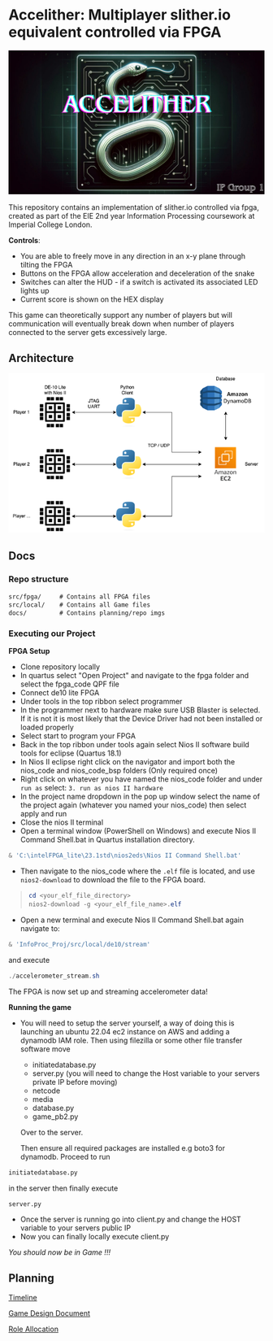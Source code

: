 # Accelither: Multiplayer slither.io equivalent controlled via FPGA

<p align="center">
  <img src="./docs/media/Accelither.jpg" alt="logo">
</p>

This repository contains an implementation of slither.io controlled via fpga, created as part of the EIE 2nd year Information Processing coursework at Imperial College London.

**Controls**:
  - You are able to freely move in any direction in an x-y plane through tilting the FPGA
  - Buttons on the FPGA allow acceleration and deceleration of the snake
  - Switches can alter the HUD - if a switch is activated its associated LED lights up
  - Current score is shown on the HEX display

This game can theoretically support any number of players but will communication will eventually break down when number of players connected to the server gets excessively large.


## Architecture
<p align="center">
  <img src="./docs/media/system_diagram.png" alt="logo">
</p>

## Docs

### Repo structure
```
src/fpga/     # Contains all FPGA files
src/local/    # Contains all Game files
docs/         # Contains planning/repo imgs

```


### Executing our Project
**FPGA Setup**
- Clone repository locally
- In quartus select "Open Project" and navigate to the fpga folder and select the fpga_code QPF file
- Connect de10 lite FPGA
- Under tools in the top ribbon select programmer
- In the programmer next to hardware make sure USB Blaster is selected. If it is not it is most likely that the Device Driver had not been installed or loaded properly
- Select start to program your FPGA
- Back in the top ribbon under tools again select Nios II software build tools for eclipse (Quartus 18.1) 
- In Nios II eclipse right click on the navigator and import both the nios_code and nios_code_bsp folders (Only required once) 
- Right click on whatever you have named the nios_code folder and under `run as` select: `3. run as nios II hardware`
- In the project name dropdown in the pop up window select the name of the project again (whatever you named your nios_code) then select apply and run
- Close the nios II terminal
-  Open a terminal window (PowerShell on Windows) and execute Nios II Command Shell.bat in Quartus installation directory.
```powershell
& 'C:\intelFPGA_lite\23.1std\nios2eds\Nios II Command Shell.bat'
```
-  Then navigate to the nios_code where the `.elf` file is located, and use `nios2-download` to download the file to the FPGA board.
>
>    ```powershell
>    cd <your_elf_file_directory>
>    nios2-download -g <your_elf_file_name>.elf
>    ```
- Open a new terminal and execute Nios II Command Shell.bat again navigate to:

```powershell
& 'InfoProc_Proj/src/local/de10/stream'
```
and execute

```powershell
./accelerometer_stream.sh
```

The FPGA is now set up and streaming accelerometer data!

**Running the game**

- You will need to setup the server yourself, a way of doing this is launching an ubuntu 22.04 ec2 instance on AWS and adding a dynamodb IAM role. Then using filezilla or some other file transfer software move 
  - initiatedatabase.py
  - server.py (you will need to change the Host variable to your servers private IP before moving)
  - netcode 
  - media
  - database.py
  - game_pb2.py

  Over to the server. 
  
  Then ensure all required packages are installed e.g boto3 for dynamodb. Proceed to run
```python
initiatedatabase.py
```
in the server then finally execute 
```python
server.py
```
- Once the server is running go into client.py and change the HOST variable to your servers public IP
- Now you can finally locally execute client.py

*You should now be in Game !!!*


## Planning

[Timeline](./docs/planning/Timeline.md)

[Game Design Document](./docs/planning/GDD.md)

[Role Allocation](./docs/planning/RoleAllocation.md)



